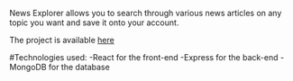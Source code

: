 News Explorer allows you to search through various news articles on any topic you want and save it onto your account.

The project is available [here](https://newsxplorerdevgrafov.students.nomoredomainssbs.ru/)

#Technologies used:
-React for the front-end
-Express for the back-end
-MongoDB for the database

